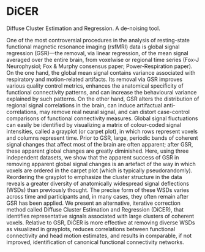 # DiCER
Diffuse Cluster Estimation and Regression. A de-noising tool.


One of the most controversial procedures in the analysis of resting-state functional magnetic resonance imaging (rsfMRI) data is global signal regression (GSR)––the removal, via linear regression, of the mean signal averaged over the entire brain, from voxelwise or regional time series (Fox-J Neurophysiol; Fox \& Murphy consensus paper; Power-Respiration paper). 
On the one hand, the global mean signal contains variance associated with respiratory and motion-related artifacts. Its removal via GSR improves various quality control metrics, enhances the anatomical specificity of functional connectivity patterns, and can increase the behavioural variance explained by such patterns. 
On the other hand, GSR alters the distribution of regional signal correlations in the brain, can induce artifactual anti-correlations, may remove real neural signal, and can distort case-control comparisons of functional connectivity measures. Global signal fluctuations can easily be identified by visualizing a matrix of colour-coded signal intensities, called a grayplot (or carpet plot), in which rows represent voxels and columns represent time. Prior to GSR, large, periodic bands of coherent signal changes that affect most of the brain are often apparent; after GSR, these apparent global changes are greatly diminished. 
Here, using three independent datasets, we show that the apparent success of GSR in removing apparent global signal changes is an artefact of the way in which voxels are ordered in the carpet plot (which is typically pseudorandomly). 
Reordering the grayplot to emphasize the cluster structure in the data reveals a greater diversity of anatomically widespread signal deflections (WSDs) than previously thought. 
The precise form of these WSDs varies across time and participants and, in many cases, they often remain after GSR has been applied. We present an alternative, iterative correction method called Diffuse Cluster Estimation and Regression (DiCER), that identifies representative signals associated with large clusters of coherent voxels. 
Relative to GSR, DiCER is more effective at removing diverse WSDs as visualized in grayplots, reduces correlations between functional connectivity and head motion estimates, and results in comparable, if not improved, identification of canonical functional connectivity networks. 
